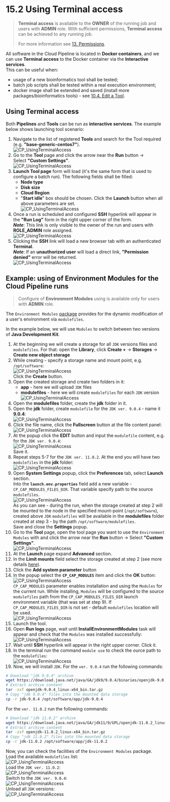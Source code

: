 # 15.2 Using Terminal access

> **Terminal access** is available to the **OWNER** of the running job and users with **ADMIN** role. With sufficient permissions, **Terminal access** can be achieved to any running job.
>
> For more information see [13. Permissions](../13_Permissions/13._Permissions.md).

All software in the Cloud Pipeline is located in **Docker containers**, and we can use **Terminal access** to the Docker container via the **Interactive services**.  
This can be useful when:

- usage of a new bioinformatics tool shall be tested;
- batch job scripts shall be tested within a real execution environment;
- docker image shall be extended and saved (install more packages/bioinformatics tools) - see [10.4. Edit a Tool](../10_Manage_Tools/10.4._Edit_a_Tool.md#commit-a-tool).

## Using Terminal access

Both **Pipelines** and **Tools** can be run as **interactive services**. The example below shows launching tool scenario:

1. Navigate to the list of registered **Tools** and search for the Tool required (e.g. **"base-generic-centos7"**).  
    ![CP_UsingTerminalAccess](attachments/TerminalAccess_1.png)
2. Go to the **Tool** page and click the arrow near the **Run** button → Select **"Custom Settings"**.  
    ![CP_UsingTerminalAccess](attachments/TerminalAccess_2.png)
3. **Launch Tool page** form will load (it's the same form that is used to configure a batch run). The following fields shall be filled:
    - **Node type**
    - **Disk size**
    - **Cloud Region**
    - "**Start idle**" box should be chosen. Click the **Launch** button when all above parameters are set.  
    ![CP_UsingTerminalAccess](attachments/TerminalAccess_3.png)
4. Once a run is scheduled and configured **SSH** hyperlink will appear in the **"Run Log"** form in the right upper corner of the form.  
    **_Note_**: This link is only visible to the owner of the run and users with **ROLE\_ADMIN** role assigned.  
    ![CP_UsingTerminalAccess](attachments/TerminalAccess_4.png)
5. Clicking the **SSH** link will load a new browser tab with an authenticated **Terminal**.  
    **_Note_**: If an **unauthorized user** will load a direct link, **"Permission denied"** error will be returned.  
    ![CP_UsingTerminalAccess](attachments/TerminalAccess_5.png)

## Example: using of Environment Modules for the Cloud Pipeline runs

> Configure of **Environment Modules** using is available only for users with **ADMIN** role.

The `Environment Modules` [package](http://modules.sourceforge.net/index.html) provides for the dynamic modification of a user's environment via `modulefiles`.

In the example below, we will use `Modules` to switch between two versions of **Java Development Kit**.

1. At the beginning we will create a storage for all `JDK` versions files and `modulefiles`. For that: open the **Library**, click **Create +** → **Storages** → **Create new object storage**
2. While creating - specify a storage name and mount point, e.g. `/opt/software`:  
    ![CP_UsingTerminalAccess](attachments/TerminalAccess_6.png)  
    Click the **Create** button.
3. Open the created storage and create two folders in it:
    - **app** - here we will upload `JDK` files
    - **modulefiles** - here we will create `modulefiles` for each `JDK` version  
    ![CP_UsingTerminalAccess](attachments/TerminalAccess_7.png)
4. Open the **modulefiles** folder, create the **jdk** folder in it.
5. Open the **jdk** folder, create `modulefile` for the `JDK ver. 9.0.4` - name it **9.0.4**:  
    ![CP_UsingTerminalAccess](attachments/TerminalAccess_8.png)
6. Click the file name, click the **Fullscreen** button at the file content panel:  
    ![CP_UsingTerminalAccess](attachments/TerminalAccess_9.png)
7. At the popup click the **EDIT** button and input the `modulefile` content, e.g. for the `JDK ver. 9.0.4`:  
    ![CP_UsingTerminalAccess](attachments/TerminalAccess_10.png)  
    Save it.
8. Repeat steps 5-7 for the `JDK ver. 11.0.2`. At the end you will have two `modulefiles` in the **jdk** folder:  
    ![CP_UsingTerminalAccess](attachments/TerminalAccess_11.png)
9. Open **System Settings** popup, click the **Preferences** tab, select **Launch** section.  
    Into the **`launch.env.properties`** field add a new variable - `CP_CAP_MODULES_FILES_DIR`. That variable specify path to the source `modulefiles`.  
    ![CP_UsingTerminalAccess](attachments/TerminalAccess_12.png)  
    As you can see - during the run, when the storage created at step 2 will be mounted to the node in the specified mount-point (`/opt/software`), created above `JDK` `modulefiles` will be available in the **modulefiles** folder created at step 3 - by the path `/opt/software/modulefiles`.  
    Save and close the **Settings** popup.
10. Go to the **Tool** page, open the tool page you want to use the `Environment Modules` with and click the arrow near the **Run** button → Select **"Custom Settings"**.  
    ![CP_UsingTerminalAccess](attachments/TerminalAccess_2.png)
11. At the **Launch** page expand **Advanced** section.
12. In the **Limit mounts** field select the storage created at step 2 (see more details [here](../06_Manage_Pipeline/6.1._Create_and_configure_pipeline.md#example-limit-mounted-storages)).
13. Click the **Add system parameter** button
14. In the popup select the **`CP_CAP_MODULES`** item and click the **OK** button:  
    ![CP_UsingTerminalAccess](attachments/TerminalAccess_13.png)  
    `CP_CAP_MODULES` parameter enables installation and using the `Modules` for the current run. While installing, `Modules` will be configured to the source `modulefiles` path from the `CP_CAP_MODULES_FILES_DIR` launch environment variable (that was set at step 9). If `CP_CAP_MODULES_FILES_DIR` is not set - default `modulefiles` location will be used.  
    ![CP_UsingTerminalAccess](attachments/TerminalAccess_14.png)
15. Launch the tool.
16. Open **Run logs** page, wait until **InstallEnvironmentModules** task will appear and check that the `Modules` was installed successfully:  
    ![CP_UsingTerminalAccess](attachments/TerminalAccess_15.png)
17. Wait until **SSH** hyperlink will appear in the right upper corner. Click it.
18. In the terminal run the command `module use` to check the ource path to the `modulefiles`:  
    ![CP_UsingTerminalAccess](attachments/TerminalAccess_16.png)
19. Now, we will install `JDK`. For the `ver. 9.0.4` run the following commands:  

```bash
# Download "jdk 9.0.4" archive
wget https://download.java.net/java/GA/jdk9/9.0.4/binaries/openjdk-9.0.4_linux-x64_bin.tar.gz
# Extract archive content
tar -zxf openjdk-9.0.4_linux-x64_bin.tar.gz
# Copy "jdk 9.0.4" files into the mounted data storage
cp -r jdk-9.0.4 /opt/software/app/jdk-9.0.4
```

For the `ver. 11.0.2` run the following commands:  

```bash
# Download "jdk 11.0.2" archive
wget https://download.java.net/java/GA/jdk11/9/GPL/openjdk-11.0.2_linux-x64_bin.tar.gz
# Extract archive content
tar -zxf openjdk-11.0.2_linux-x64_bin.tar.gz
# Copy "jdk 11.0.2" files into the mounted data storage
cp -r jdk-11.0.2 /opt/software/app/jdk-11.0.2
```

Now, you can check the facilities of the `Environment Modules` package.  
Load the available `modulefiles` list:  
![CP_UsingTerminalAccess](attachments/TerminalAccess_17.png)  
Load the `JDK ver. 11.0.2`:  
![CP_UsingTerminalAccess](attachments/TerminalAccess_18.png)  
Switch to the `JDK ver. 9.0.4`:  
![CP_UsingTerminalAccess](attachments/TerminalAccess_20.png)  
Unload all `JDK` versions:  
![CP_UsingTerminalAccess](attachments/TerminalAccess_19.png)  
